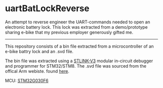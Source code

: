 # uartBatLockReverse
An attempt to reverse engineer the UART-commands needed to open an electronic battery lock. This lock was extracted from a demo/prototype sharing e-bike that my previous employer generously gifted me. 

---

This repository consists of a bin file extracted from a microcontroller of an e-bike battry lock and an .svd file. 

The bin file was extracted using a [STLINK-V3](https://www.st.com/en/development-tools/stlink-v3set.html) modular in-circuit debugger and programmer for STM32/STM8. 
The .svd file was sourced from the offical Arm webiste. found [here](https://www.keil.arm.com/devices/stmicroelectronics-stm32g030f6px/features/).

MCU: [STM32G030F6](https://www.st.com/en/microcontrollers-microprocessors/stm32g030f6.html)
